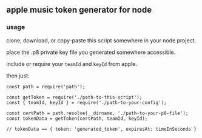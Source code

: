 ## apple music token generator for node

### usage

clone, download, or copy-paste this script somewhere in your node project.

place the .p8 private key file you generated somewhere accessible.

include or require your `teamId` and `keyId` from apple.

then just:

```
const path = require('path');

const getToken = require('./path-to-this-script');
const { teamId, keyId } = require('./path-to-your-config');

const certPath = path.resolve(__dirname, './path-to-your-p8-file');
const tokenData = getToken(certPath, teamId, keyId);

// tokenData == { token: 'generated_token', expiresAt: timeInSeconds }
```